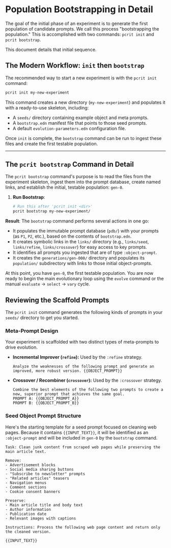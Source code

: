 # Population Bootstrapping in Detail

The goal of the initial phase of an experiment is to generate the first population of candidate prompts. We call this process "bootstrapping the population." This is accomplished with two commands: `pcrit init` and `pcrit bootstrap`.

This document details that initial sequence.

## The Modern Workflow: `init` then `bootstrap`

The recommended way to start a new experiment is with the `pcrit init` command:

```bash
pcrit init my-new-experiment
```

This command creates a new directory (`my-new-experiment`) and populates it with a ready-to-use skeleton, including:
*   A `seeds/` directory containing example object and meta prompts.
*   A `bootstrap.edn` manifest file that points to those seed prompts.
*   A default `evolution-parameters.edn` configuration file.

Once `init` is complete, the `bootstrap` command can be run to ingest these files and create the first testable population.

---

## The `pcrit bootstrap` Command in Detail

The `pcrit bootstrap` command's purpose is to read the files from the experiment skeleton, ingest them into the prompt database, create named links, and establish the initial, testable population: `gen-0`.

1.  **Run Bootstrap**:
    ```bash
    # Run this after 'pcrit init <dir>'
    pcrit bootstrap my-new-experiment/
    ```

**Result**: The `bootstrap` command performs several actions in one go:
*   It populates the immutable prompt database (`pdb/`) with your prompts (as `P1`, `P2`, etc.), based on the contents of `bootstrap.edn`.
*   It creates symbolic links in the `links/` directory (e.g., `links/seed`, `links/refine`, `links/crossover`) for easy access to key prompts.
*   It identifies all prompts you ingested that are of type `:object-prompt`.
*   It creates the `generations/gen-000/` directory and populates its `population/` subdirectory with links to those initial object-prompts.

At this point, you have `gen-0`, the first testable population. You are now ready to begin the main evolutionary loop using the `evolve` command or the manual `evaluate` → `select` → `vary` cycle.

## Reviewing the Scaffold Prompts

The `pcrit init` command generates the following kinds of prompts in your `seeds/` directory to get you started.

### Meta-Prompt Design

Your experiment is scaffolded with two distinct types of meta-prompts to drive evolution.

*   **Incremental Improver (`refine`):** Used by the `:refine` strategy.
    ```
    Analyze the weaknesses of the following prompt and generate an improved, more robust version. {{OBJECT_PROMPT}}
    ```

*   **Crossover / Recombiner (`crossover`):** Used by the `:crossover` strategy.
    ```
    Combine the best elements of the following two prompts to create a new, superior prompt that achieves the same goal.
    PROMPT A: {{OBJECT_PROMPT_A}}
    PROMPT B: {{OBJECT_PROMPT_B}}
    ```

### Seed Object Prompt Structure

Here's the starting template for a seed prompt focused on cleaning web pages. Because it contains `{{INPUT_TEXT}}`, it will be identified as an `:object-prompt` and will be included in `gen-0` by the `bootstrap` command.
```
Task: Clean junk content from scraped web pages while preserving the main article text.

Remove:
- Advertisement blocks
- Social media sharing buttons
- "Subscribe to newsletter" prompts
- "Related articles" teasers
- Navigation menus
- Comment sections
- Cookie consent banners

Preserve:
- Main article title and body text
- Author information
- Publication date
- Relevant images with captions

Instructions: Process the following web page content and return only the cleaned version.

{{INPUT_TEXT}}
```
